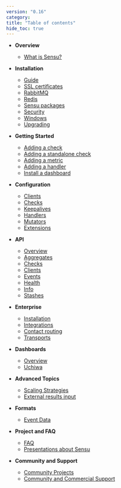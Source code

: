 ```yaml
---
version: "0.16"
category:
title: "Table of contents"
hide_toc: true
---
```


* **Overview**
  * [What is Sensu?](overview)

* **Installation**
  * [Guide](guide)
  * [SSL certificates](certificates)
  * [RabbitMQ](rabbitmq)
  * [Redis](redis)
  * [Sensu packages](packages)
  * [Security](security)
  * [Windows](windows)
  * [Upgrading](upgrading)

* **Getting Started**
  * [Adding a check](adding_a_check)
  * [Adding a standalone check](adding_a_standalone_check)
  * [Adding a metric](adding_a_metric)
  * [Adding a handler](adding_a_handler)
  * [Install a dashboard](install_a_dashboard)

* **Configuration**
  * [Clients](clients)
  * [Checks](checks)
  * [Keepalives](keepalives)
  * [Handlers](handlers)
  * [Mutators](mutators)
  * [Extensions](extensions)

* **API**
  * [Overview](api_overview)
  * [Aggregates](api_aggregates)
  * [Checks](api_checks)
  * [Clients](api_clients)
  * [Events](api_events)
  * [Health](api_health)
  * [Info](api_info)
  * [Stashes](api_stashes)

* **Enterprise**
  * [Installation](enterprise_installation)
  * [Integrations](enterprise_integrations)
  * [Contact routing](enterprise_contact_routing)
  * [Transports](enterprise_transports)

* **Dashboards**
  * [Overview](dashboards_overview)
  * [Uchiwa](dashboards_uchiwa)

* **Advanced Topics**
  * [Scaling Strategies](scaling_strategies)
  * [External results input](external_result_input)

* **Formats**
  * [Event Data](event_data)

* **Project and FAQ**
  * [FAQ](faq)
  * [Presentations about Sensu](presentations)

* **Community and Support**
  * [Community Projects](community)
  * [Community and Commercial Support](/support/)
